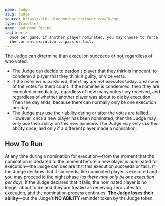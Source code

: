 ```yaml
---
name: Judge
slug: judge
source: https://wiki.bloodontheclocktower.com/Judge
type: Traveller
game: Bad Moon Rising
tagLine: >-
  Once per game, if another player nominated, you may choose to force
  the current execution to pass or fail.
---
```


The Judge can determine if an execution succeeds or not, regardless of
who voted.

- The Judge can decide to pardon a player that they think is innocent,
  to condemn a player that they think is guilty, or vice versa.
- If the nominee is pardoned, then they are not executed today, and none
  of the votes for them count. If the nominee is condemned, then they
  are executed immediately, regardless of how many votes they received,
  and regardless of whether another player was about to die by
  execution. Then the day ends, because there can normally only be one
  execution per day.
- The Judge may use their ability during or after the votes are tallied.
  However, once a new player has been nominated, then the Judge may only
  use their ability on this new nominee. The Judge may only use their
  ability once, and only if a different player made a nomination.

## How To Run

At any time during a nomination for execution—from the moment that the
nomination is declared to the moment before a new player is nominated
for execution—the Judge can declare that this execution succeeds or
fails. If the Judge declares that it succeeds, the nominated player is
executed and you may proceed to the night phase (_as there may only be
one execution per day_). If the Judge declares that it fails, the
nominated player is no longer about to die and they are treated as
receiving zero votes for execution, and the nomination process
continues. **The Judge loses their ability**—put the Judge’s **NO
ABILITY** reminder token by the Judge token.
